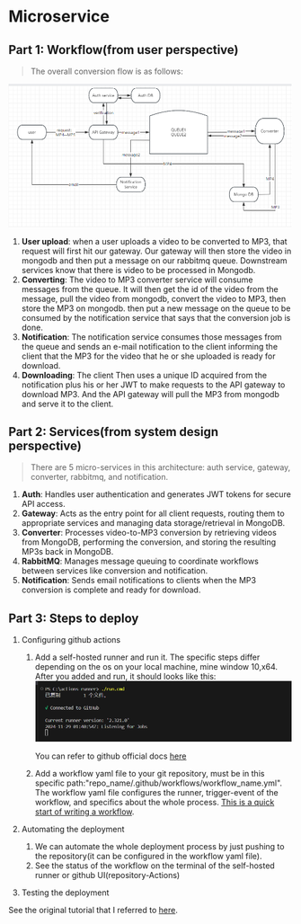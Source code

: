 # Microservice

## Part 1: Workflow(from user perspective)

> The overall conversion flow is as follows:

![architecture](./resources/pics/architecture.png)

1. **User upload**: when a user uploads a video to be converted to MP3, that request will first hit our gateway. Our gateway will then store the video in mongodb and then put a message on our rabbitmq queue. Downstream services know that there is video to be processed in Mongodb.
2. **Converting**: The video to MP3 converter service will consume messages from the queue. It will then get the id of the video from the message, pull the video from mongodb, convert the video to MP3, then store the MP3 on mongodb. then put a new message on the queue to be consumed by the notification service that says that the conversion job is done.
3. **Notification**: The notification service consumes those messages from the queue and sends an e-mail notification to the client informing the client that the MP3 for the video that he or she uploaded is ready for download.
4. **Downloading**: The client Then uses a unique ID acquired from the notification plus his or her JWT to make requests to the API gateway to download MP3. And the API gateway will pull the MP3 from mongodb and serve it to the client.

## Part 2: Services(from system design perspective)

> There are 5 micro-services in this architecture: auth service, gateway, converter, rabbitmq, and notification.

1. **Auth**: Handles user authentication and generates JWT tokens for secure API access.
2. **Gateway**: Acts as the entry point for all client requests, routing them to appropriate services and managing data storage/retrieval in MongoDB.
3. **Converter**: Processes video-to-MP3 conversion by retrieving videos from MongoDB, performing the conversion, and storing the resulting MP3s back in MongoDB.
4. **RabbitMQ**: Manages message queuing to coordinate workflows between services like conversion and notification.
5. **Notification**: Sends email notifications to clients when the MP3 conversion is complete and ready for download.

## Part 3: Steps to deploy

1. Configuring github actions

   1. Add a self-hosted runner and run it. The specific steps differ depending on the os on your local machine, mine window 10,x64. After you added and run, it should looks like this:![runner_added_screenshot](./resources/pics/runner_added_screenshot.png)

      You can refer to github official docs [here](https://docs.github.com/en/actions/hosting-your-own-runners/managing-self-hosted-runners/adding-self-hosted-runners)

   2. Add a workflow yaml file to your git repository, must be in this specific path:"repo_name/.github/workflows/workflow_name.yml". The workflow yaml file configures the runner, trigger-event of the workflow, and specifics about the whole process. [This is a quick start of writing a workflow](https://docs.github.com/en/actions/writing-workflows/quickstart).

2. Automating the deployment
   1. We can automate the whole deployment process by just pushing to the repository(it can be configured in the workflow yaml file).
   2. See the status of the workflow on the terminal of the self-hosted runner or github UI(repository-Actions)
3. Testing the deployment

See the original tutorial that I referred to [here](https://youtu.be/hmkF77F9TLw?si=zbVzVs1qiEza6g4v).
